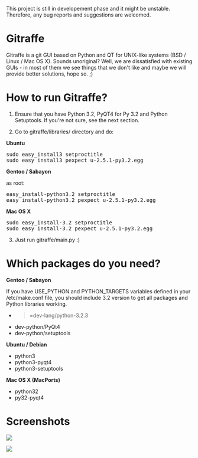 This project is still in developement phase and it might be unstable. Therefore, any bug reports and suggestions are welcomed.

Gitraffe
========

Gitraffe is a git GUI based on Python and QT for UNIX-like systems (BSD / Linux / Mac OS X). Sounds unoriginal? Well, we are dissatisfied with existing GUIs - in most of them we see things that we don't like and maybe we will provide better solutions, hope so. ;)

How to run Gitraffe?
====================

1) Ensure that you have Python 3.2, PyQT4 for Py 3.2 and Python Setuptools. If you're not sure, see the next section.

2) Go to gitraffe/libraries/ directory and do:

**Ubuntu**
<pre>sudo easy_install3 setproctitle
sudo easy_install3 pexpect_u-2.5.1-py3.2.egg</pre>

**Gentoo / Sabayon**

as root:
<pre>easy_install-python3.2 setproctitle
easy_install-python3.2 pexpect_u-2.5.1-py3.2.egg</pre>

**Mac OS X**
<pre>sudo easy_install-3.2 setproctitle
sudo easy_install-3.2 pexpect_u-2.5.1-py3.2.egg</pre>

3) Just run gitraffe/main.py :)

Which packages do you need?
===========================

**Gentoo / Sabayon**

If you have USE_PYTHON and PYTHON_TARGETS variables defined in your /etc/make.conf file, you should include 3.2 version to get all packages and Python libraries working.
- >=dev-lang/python-3.2.3
- dev-python/PyQt4
- dev-python/setuptools

**Ubuntu / Debian**
- python3
- python3-pyqt4
- python3-setuptools

**Mac OS X (MacPorts)**
- python32
- py32-pyqt4

Screenshots
===========

![](https://raw.github.com/v4d0r/gitraffe/master/screenshots/1.png)

![](https://raw.github.com/v4d0r/gitraffe/master/screenshots/2.png)